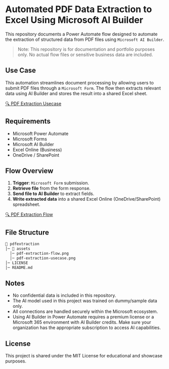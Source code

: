 # Automated PDF Data Extraction to Excel Using Microsoft AI Builder
This repository documents a Power Automate flow designed to automate the extraction of structured data from PDF files using `Microsoft AI Builder`.
> Note: This repository is for documentation and portfolio purposes only. No actual flow files or sensitive business data are included.

## Use Case
This automation streamlines document processing by allowing users to submit PDF files through a `Microsoft Form`. The flow then extracts relevant data using AI Builder and stores the result into a shared Excel sheet.  

[🔍 PDF Extraction Usecase](assets/pdf-extraction-usecase.png)

## Requirements
- Microsoft Power Automate
- Microsoft Forms
- Microsoft AI Builder
- Excel Online (Business)
- OneDrive / SharePoint

## Flow Overview
1. **Trigger**: `Microsoft Form` submission.
2. **Retrieve file** from the form response.
3. **Send file to AI Builder** to extract fields.
4. **Write extracted data** into a shared Excel Online (OneDrive/SharePoint) spreadsheet.
   
[🔍 PDF Extraction Flow](assets/pdf-extraction-flow.png)

## File Structure
```sh
📂 pdfextraction
│─ 📂 assets
  │─ pdf-extraction-flow.png
  │─ pdf-extraction-usecase.png
│─ LICENSE 
│─ README.md
```

## Notes
- No confidential data is included in this repository.
- The AI model used in this project was trained on dummy/sample data only.
- All connections are handled securely within the Microsoft ecosystem.
- Using AI Builder in Power Automate requires a premium license or a Microsoft 365 environment with AI Builder credits. Make sure your organization has the appropriate subscription to access AI capabilities.

## License
This project is shared under the MIT License for educational and showcase purposes.
